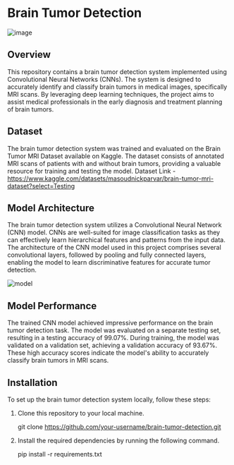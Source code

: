 # Brain Tumor Detection

![image](https://github.com/DRK-20/Brain-Tumor-Detection/assets/97865229/a2ee439b-22ca-4916-bdde-2803799ee6e5)

## Overview
This repository contains a brain tumor detection system implemented using Convolutional Neural Networks (CNNs). The system is designed to accurately identify and classify brain tumors in medical images, specifically MRI scans. By leveraging deep learning techniques, the project aims to assist medical professionals in the early diagnosis and treatment planning of brain tumors.

## Dataset
The brain tumor detection system was trained and evaluated on the Brain Tumor MRI Dataset available on Kaggle. The dataset consists of annotated MRI scans of patients with and without brain tumors, providing a valuable resource for training and testing the model.
Dataset Link - https://www.kaggle.com/datasets/masoudnickparvar/brain-tumor-mri-dataset?select=Testing

## Model Architecture
The brain tumor detection system utilizes a Convolutional Neural Network (CNN) model. CNNs are well-suited for image classification tasks as they can effectively learn hierarchical features and patterns from the input data. The architecture of the CNN model used in this project comprises several convolutional layers, followed by pooling and fully connected layers, enabling the model to learn discriminative features for accurate tumor detection.

![model](https://github.com/DRK-20/Brain-Tumor-Detection/assets/97865229/bd020c2f-4ddb-44e4-965d-2ede0a0f4b5b)

## Model Performance
The trained CNN model achieved impressive performance on the brain tumor detection task. The model was evaluated on a separate testing set, resulting in a testing accuracy of 99.07%. During training, the model was validated on a validation set, achieving a validation accuracy of 93.67%. These high accuracy scores indicate the model's ability to accurately classify brain tumors in MRI scans.

## Installation
To set up the brain tumor detection system locally, follow these steps:

1. Clone this repository to your local machine.
   
   git clone https://github.com/your-username/brain-tumor-detection.git
   
2. Install the required dependencies by running the following command.
   
   pip install -r requirements.txt
